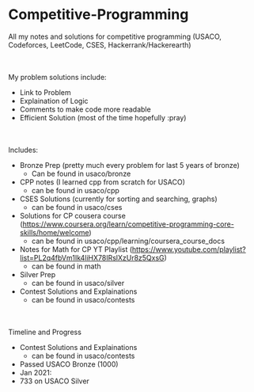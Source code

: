 # Competitive-Programming
All my notes and solutions for competitive programming (USACO, Codeforces, LeetCode, CSES, Hackerrank/Hackerearth) 

<br> <br> My problem solutions include:
- Link to Problem
- Explaination of Logic
- Comments to make code more readable
- Efficient Solution (most of the time hopefully :pray)

<br> <br> Includes:
- Bronze Prep (pretty much every problem for last 5 years of bronze)
  - Can be found in usaco/bronze
- CPP notes (I learned cpp from scratch for USACO)
   - can be found in usaco/cpp
- CSES Solutions (currently for sorting and searching, graphs)
  - can be found in usaco/cses
- Solutions for CP cousera course (https://www.coursera.org/learn/competitive-programming-core-skills/home/welcome)
  - can be found in usaco/cpp/learning/coursera_course_docs
- Notes for Math for CP YT Playlist (https://www.youtube.com/playlist?list=PL2q4fbVm1Ik4liHX78IRslXzUr8z5QxsG)
  - can be found in math
- Silver Prep
  - can be found in usaco/silver
- Contest Solutions and Explainations
  - can be found in usaco/contests

<br> <br> Timeline and Progress
- Contest Solutions and Explainations
  - can be found in usaco/contests
 - Passed USACO Bronze (1000)
- Jan 2021:
 - 733 on USACO Silver
